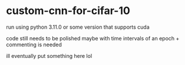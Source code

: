 # custom-cnn-for-cifar-10

run using python 3.11.0 or some version that supports cuda

code still needs to be polished maybe with time intervals of an epoch + commenting is needed

ill eventually put something here lol
